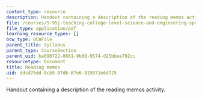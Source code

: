 ```yaml
---
content_type: resource
description: Handout containing a description of the reading memos activity.
file: /courses/5-95j-teaching-college-level-science-and-engineering-spring-2009/ddcd75dd0cb507d667e6815871e6d725_MIT5_95js09_res03.pdf
file_type: application/pdf
learning_resource_types: []
ocw_type: OCWFile
parent_title: Syllabus
parent_type: CourseSection
parent_uid: ba090722-0661-9b08-9574-d25bbee792cc
resourcetype: Document
title: Reading memos
uid: ddcd75dd-0cb5-07d6-67e6-815871e6d725
---
```

Handout containing a description of the reading memos activity.

